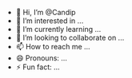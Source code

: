 - 👋 Hi, I’m @Candip
- 👀 I’m interested in ...
- 🌱 I’m currently learning ...
- 💞️ I’m looking to collaborate on ...
- 📫 How to reach me ...
- 😄 Pronouns: ...
- ⚡ Fun fact: ...

<!---
Candip/Candip is a ✨ special ✨ repository because its `README.md` (this file) appears on your GitHub profile.
You can click the Preview link to take a look at your changes.
--->
